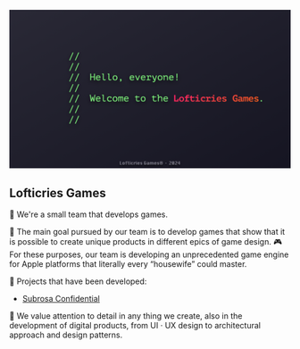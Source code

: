 ![image alt](/images/greetings.png)

## Lofticries Games

👋 We're a small team that develops games.

🎯 The main goal pursued by our team is to develop games that show that it is possible to create unique products in different epics of game design.
🎮 For these purposes, our team is developing an unprecedented game engine for Apple platforms that literally every “housewife” could master.

👔 Projects that have been developed:
- [Subrosa Confidential](https://github.com/Lofticries-Games/SubrosaKit)
  
🌃 We value attention to detail in any thing we create, also in the development of digital products, from UI · UX design to architectural approach and design patterns.

<!--
📺 You can follow us on TG, IG, as well as on the X. // add links after creating publics, add pictures
-->
